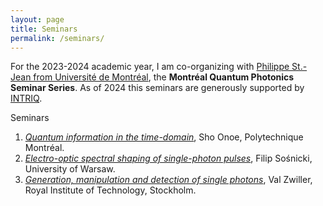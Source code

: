```yaml
---
layout: page
title: Seminars 
permalink: /seminars/
---
```



For the 2023-2024 academic year, I am co-organizing with [Philippe St.-Jean from Université de Montréal](https://psjlab.ca/), the **Montréal Quantum Photonics Seminar Series**. As of 2024 this seminars are generously supported by [INTRIQ](https://www.intriq.org/).

Seminars

1. [*Quantum information in the time-domain*](seminars/00.md),  Sho Onoe, Polytechnique Montréal.
2. [*Electro-optic spectral shaping of single-photon pulses*](seminars/01.md), Filip Sośnicki, University of Warsaw.
3. [*Generation, manipulation and detection of single photons*](seminars/02.md), Val Zwiller, Royal Institute of Technology, Stockholm.


